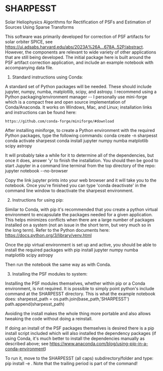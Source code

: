 # SHARPESST
Solar Heliophysics Algorithms for Rectification of PSFs and Estimation of Sources Using Sparse Transforms

This software was primarily developed for correction of PSF artifacts for solar orbiter SPICE, see https://ui.adsabs.harvard.edu/abs/2023A%26A...678A..52P/abstract. However, the components are relevant to wide variety of other applications that are still being developed. The initial package here is built around the PSF artifact correction application, and include an example notebook with accompanying data file.

1. Standard instructions using Conda:

A standard set of Python packages will be needed. These should include jupyter, numpy, numba, matplotlib, scipy, and astropy. I recommend using a Python packaging/environment manager -- I personally use mini-forge which is a compact free and open source implementation of Conda/Anaconda. It works on Windows, Mac, and Linux; installation links and instructions can be found here:

	https://github.com/conda-forge/miniforge/#download

After installing miniforge, to create a Python environment with the required Python packages, type the following commands:
	conda create -n sharpesst
	conda activate sharpesst
	conda install jupyter numpy numba matplotlib scipy astropy

It will probably take a while for it to determine all of the dependencies, but once it does, answer 'y' to finish the installation. You should then be good to start Jupyter in a command line terminal from the top directory of the repo:
	jupyter notebook --no-browser
	
Copy the link jupyter prints into your web browser and it will take you to the notebook. Once you're finished you can type 'conda deactivate' in the command line window to deactivate the sharpesst environment.

2. Instructions for using pip:

Similar to Conda, with pip it's recommended that you create a python virtual environment to encapsulate the packages needed for a given application. This helps minimizes conflicts when there are a large number of packages installed on a system (not an issue in the short term, but very much so in the long term). Refer to the Python documents here:
	https://docs.python.org/3/library/venv.html

Once the pip virtual environment is set up and active, you should be able to install the required packages with
	pip install jupyter numpy numba matplotlib scipy astropy

Then run the notebook the same way as with Conda.

3. Installing the PSF modules to system:

Installing the PSF modules themselves, whether within pip or a Conda environment, is not required. It is possible to simply point python's include command at the SHARPESST directory. This is what the example notebook does:
	sharpesst_path = os.path.join(base_path,'SHARPESST')
	path.append(sharpesst_path) 

Avoiding the install makes the whole thing more portable and also allows tweaking the code without doing a reinstall.

If doing an install of the PSF packages themselves is desired there is a pip install script included which will also installed the dependency packages (if using Conda, it's much better to install the dependencies manually as described above; see https://www.anaconda.com/blog/using-pip-in-a-conda-environment)

To run it, move to the SHARPESST (all caps) subdirectory/folder and type:
	pip install -e .
 Note that the trailing period is part of the command!
